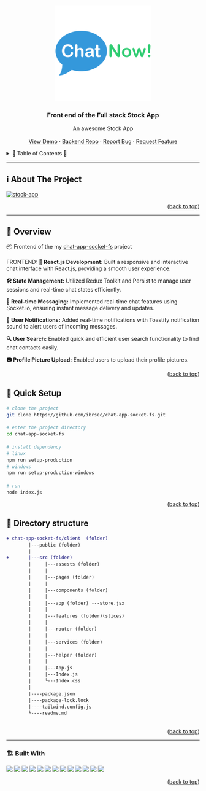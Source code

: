 <a name="readme-top"></a>
 
 
<!-- PROJECT LOGO -->
<br />
<div align="center">
   
  <a href="https://github.com/ibrsec/chat-app-socket-fs/tree/main/client">
    <img src="./public/logo.png" alt="Logo" width="250"   >
  </a>

  <h3 align="center">Front end of the Full stack Stock App</h3>

  <p align="center">
    An awesome Stock App
    <!-- <a href="https://github.com/ibrsec/stock-app"><strong>Explore the docs »</strong></a> -->
    <br />
    <br />
    <a href="https://chat-app-socket-fs.onrender.com/">View Demo</a>
    ·
    <a href="https://github.com/ibrsec/chat-app-socket-fs">Backend Repo</a>
    ·
    <a href="https://github.com/ibrsec/chat-app-socket-fs/issues">Report Bug</a>
    ·
    <a href="https://github.com/ibrsec/chat-app-socket-fs/issues">Request Feature</a>
  </p>
</div>



<!-- TABLE OF CONTENTS -->
<details>
  <summary>📎 Table of Contents 📎 </summary>
  <ol>
    <li><a href="#about-the-project">About The Project</a></li>
     <!-- <li><a href="#figma">Figma</a></li> -->
     <li><a href="#overview">Overview</a></li>
     <li><a href="#quick-setup">Quick Setup</a></li>
     <li><a href="#directory-structure">Directory structure</a></li>
     <li><a href="#built-with">Built With</a></li>
    <!-- <li>
      <a href="#getting-started">Getting Started</a>
      <ul>
        <li><a href="#prerequisites">Prerequisites</a></li>
        <li><a href="#installation">Installation</a></li>
      </ul>
    </li>
    <li><a href="#usage">Usage</a></li>
    <li><a href="#roadmap">Roadmap</a></li>
    <li><a href="#contributing">Contributing</a></li>
    <li><a href="#license">License</a></li>
    <li><a href="#contact">Contact</a></li>
    <li><a href="#acknowledgments">Acknowledgments</a></li> -->

    
  </ol>
</details>





---

<!-- ABOUT THE PROJECT -->
<a name="about-the-project"></a>
## ℹ️ About The Project

[![stock-app](./public/project.gif)](https://chat-app-socket-fs.onrender.com/)




<p align="right">(<a href="#readme-top">back to top</a>)</p>


---

<!-- ## Figma 

<a href="https://www.figma.com/file/ePyCHKsx2ODB32uLgyUEEd/bootstrap-home-page?type=design&node-id=0%3A1&mode=design&t=edDzadCB9Ev5FS1a-1">Figma Link</a>  

  <p align="right">(<a href="#readme-top">back to top</a>)</p>




--- -->
<a name="overview"></a>
## 👀 Overview

📦 Frontend of the my [chat-app-socket-fs](https://github.com/ibrsec/chat-app-socket-fs) project </br></br>
FRONTEND: 
<b>🎯 React.js Development:</b> Built a responsive and interactive chat interface with React.js, providing a smooth user experience.

<b>🛠 State Management:</b> Utilized Redux Toolkit and Persist to manage user sessions and real-time chat states efficiently.

<b>🚀 Real-time Messaging:</b> Implemented real-time chat features using Socket.io, ensuring instant message delivery and updates.

<b>🔔 User Notifications:</b> Added real-time notifications with Toastify notification sound to alert users of incoming messages.

<b>🔍 User Search:</b> Enabled quick and efficient user search functionality to find chat contacts easily.

<b>📷 Profile Picture Upload:</b> Enabled users to upload their profile pictures.


<p align="right">(<a href="#readme-top">back to top</a>)</p>


<a name="quick-setup"></a>
## 🛫 Quick Setup

```sh
# clone the project
git clone https://github.com/ibrsec/chat-app-socket-fs.git

# enter the project directory
cd chat-app-socket-fs

# install dependency
# linux
npm run setup-production
# windows
npm run setup-production-windows

# run
node index.js

```

<p align="right">(<a href="#readme-top">back to top</a>)</p>


<!-- ## 🐞 Debug

![stock-app.gif](/stock-app.gif) -->








<a name="directory-structure"></a>
## 📂 Directory structure 

```diff
+ chat-app-socket-fs/client  (folder)   
        |---public (folder) 
        |                
+       |---src (folder) 
        |     |---assests (folder) 
        |     |           
        |     |---pages (folder)       
        |     |           
        |     |---components (folder) 
        |     |    
        |     |---app (folder) ---store.jsx      
        |     |          
        |     |---features (folder)(slices)        
        |     |          
        |     |---router (folder)         
        |     |          
        |     |---services (folder)              
        |     |          
        |     |---helper (folder)          
        |     |          
        |     |---App.js 
        |     |---Index.js
        |     └---Index.css
        |      
        |----package.json
        |----package-lock.lock
        |----tailwind.config.js 
        └----readme.md 
        
```

<p align="right">(<a href="#readme-top">back to top</a>)</p>

---

<a name="built-with"></a>
### 🏗️ Built With

 
<!-- https://dev.to/envoy_/150-badges-for-github-pnk  search skills-->


 <img src="https://img.shields.io/badge/HTML-239120?style=for-the-badge&logo=html5&logoColor=white">
 <img src="https://img.shields.io/badge/CSS-239120?&style=for-the-badge&logo=css3&logoColor=white&color=red"> 
 <img src="https://img.shields.io/badge/JavaScript-F7DF1E?style=for-the-badge&logo=javascript&logoColor=black"> 
 <!-- <img src="https://img.shields.io/badge/Bootstrap-563D7C?style=for-the-badge&logo=bootstrap&logoColor=white">  -->
 <!-- <img src="https://img.shields.io/badge/Sass-CC6699?style=for-the-badge&logo=sass&logoColor=white">  -->
 <!-- <img src="https://img.shields.io/badge/Vite-AB4BFE?style=for-the-badge&logo=vite&logoColor=FFC920">  -->
 <img src="https://img.shields.io/badge/React-20232A?style=for-the-badge&logo=react&logoColor=61DAFB"> 
 <img src="https://img.shields.io/badge/React_Router-CA4245?style=for-the-badge&logo=react-router&logoColor=white"> 

 <img src="https://img.shields.io/badge/Redux-593D88?style=for-the-badge&logo=redux&logoColor=white"> 
 <img src="https://img.shields.io/badge/Redux Toolkit-593D88?style=for-the-badge&logo=redux&logoColor=white"> 
 <img src="https://img.shields.io/badge/Redux--Persist -593D88?style=for-the-badge&logo=redux&logoColor=white"> 
 <img src="https://img.shields.io/badge/Context API-593D88?style=for-the-badge&logo=context&logoColor=white"> 


 <img src="https://img.shields.io/badge/Axios-593D88?style=for-the-badge&logo=axios&logoColor=white"> 
 <img src="https://img.shields.io/badge/Tailwind_CSS-38B2AC?style=for-the-badge&logo=tailwind-css&logoColor=white"> 

 <!-- <img src="https://img.shields.io/badge/Material--UI-0081CB?style=for-the-badge&logo=material-ui&logoColor=white">  -->
 <!-- <img src="https://img.shields.io/badge/Formik-172B4D?style=for-the-badge&logo=formik&logoColor=white">  -->
 <!-- <img src="https://img.shields.io/badge/Yup-172B4D?style=for-the-badge&logo=yup&logoColor=white">  -->
 <!-- <img src="https://img.shields.io/badge/Toastify-45CC11?style=for-the-badge&logo=toastify-ui&logoColor=white">  -->
 <img src="https://img.shields.io/badge/react_hot_toast-45CC11?style=for-the-badge&logo=react-hot-toast&logoColor=white"> 
 <img src="https://img.shields.io/badge/socket_io_client-45CC11?style=for-the-badge&logo=socket-io&logoColor=white"> 
 



 
<p align="right">(<a href="#readme-top">back to top</a>)</p>


